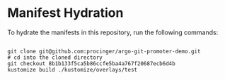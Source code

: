 
# Manifest Hydration

To hydrate the manifests in this repository, run the following commands:

```shell

git clone git@github.com:procinger/argo-git-promoter-demo.git
# cd into the cloned directory
git checkout 8b1b133f5ca5b86ccfe5ba4a767f20687ecb6d4b
kustomize build ./kustomize/overlays/test
```